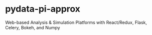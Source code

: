 # pydata-pi-approx
 Web-based Analysis &amp; Simulation Platforms with React/Redux, Flask, Celery, Bokeh, and Numpy
